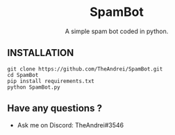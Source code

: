 <h1 align="center">
SpamBot
</h1>
<p align="center">
A simple spam bot coded in python.
</p>

## INSTALLATION
```
git clone https://github.com/TheAndrei/SpamBot.git
cd SpamBot
pip install requirements.txt
python SpamBot.py
```
## Have any questions ?
* Ask me on Discord: TheAndrei#3546
